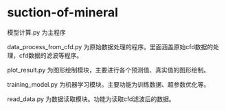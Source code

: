 # suction-of-mineral
模型计算.py 为主程序

data_process_from_cfd.py 为原始数据处理的程序。里面涵盖原始cfd数据的处理，cfd数据的滤波等程序。

plot_result.py 为图形绘制模块，主要进行各个预测值、真实值的图形绘制。

training_model.py 为机器学习模块。主要功能为训练数据、超参数优化等。

read_data.py 为数据读取模块。功能为读取cfd滤波后的数据。